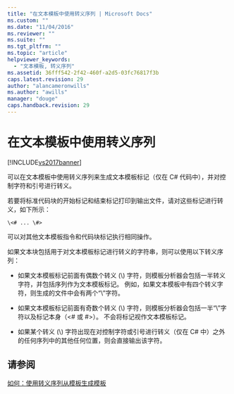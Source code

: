 ```yaml
---
title: "在文本模板中使用转义序列 | Microsoft Docs"
ms.custom: ""
ms.date: "11/04/2016"
ms.reviewer: ""
ms.suite: ""
ms.tgt_pltfrm: ""
ms.topic: "article"
helpviewer_keywords: 
  - "文本模板, 转义序列"
ms.assetid: 36fff542-2f42-460f-a2d5-03fc76817f3b
caps.latest.revision: 29
author: "alancameronwills"
ms.author: "awills"
manager: "douge"
caps.handback.revision: 29
---
```

# 在文本模板中使用转义序列
[!INCLUDE[vs2017banner](../code-quality/includes/vs2017banner.md)]

可以在文本模板中使用转义序列来生成文本模板标记（仅在 C\# 代码中），并对控制字符和引号进行转义。  
  
 若要将标准代码块的开始标记和结束标记打印到输出文件，请对这些标记进行转义，如下所示：  
  
```  
\<# ... \#>  
```  
  
 可以对其他文本模板指令和代码块标记执行相同操作。  
  
 如果文本块包括用于对文本模板标记进行转义的字符串，则可以使用以下转义序列：  
  
-   如果文本模板标记前面有偶数个转义 \(\\\) 字符，则模板分析器会包括一半转义字符，并包括序列作为文本模板标记。  例如，如果文本模板中有四个转义字符，则生成的文件中会有两个“\\”字符。  
  
-   如果文本模板标记前面有奇数个转义 \(\\\) 字符，则模板分析器会包括一半“\\”字符以及标记本身（\<\# 或 \#\>）。  不会将标记视作文本模板标记。  
  
-   如果某个转义 \(\\\) 字符出现在对控制字符或引号进行转义（仅在 C\# 中）之外的任何序列中的其他任何位置，则会直接输出该字符。  
  
## 请参阅  
 [如何：使用转义序列从模板生成模板](../modeling/how-to-generate-templates-from-templates-by-using-escape-sequences.md)